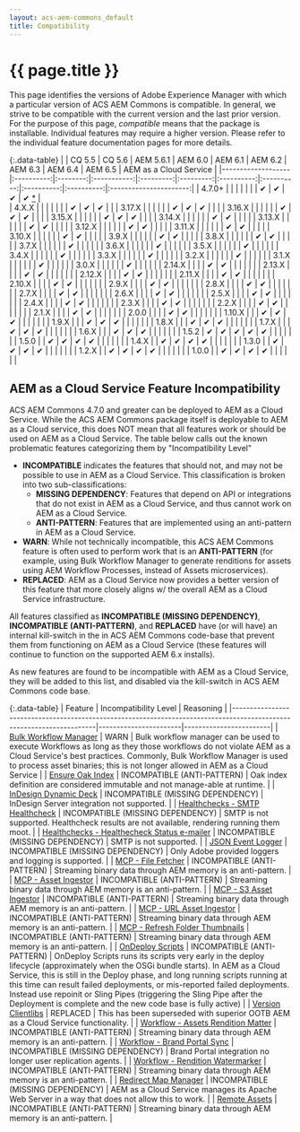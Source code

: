 ```yaml
---
layout: acs-aem-commons_default
title: Compatibility
---
```


# {{ page.title }}

This page identifies the versions of Adobe Experience Manager with which a particular version of ACS AEM Commons is compatible. In general, we strive to be compatible with the current version and the last prior version. For the purpose of this page, _compatible_ means that the package is installable. Individual features may require a higher version. Please refer to the individual feature documentation pages for more details.


{:.data-table}
|                   | CQ 5.5     | CQ 5.6   |  AEM 5.6.1  | AEM 6.0   | AEM 6.1   |  AEM 6.2   |  AEM 6.3   |  AEM 6.4   | AEM 6.5    | AEM as a Cloud Service | 
|-------------------|:----------:|:--------:|:-----------:|:---------:|:---------:|:----------:|:----------:|:----------:|:----------:|:----------------------:|
| 4.7.0+            |            |          |             |           |           |            |  &#x2714;  |  &#x2714;  |  &#x2714;  | &#x2714; [*](#aem-as-a-cloud-service-feature-incompatibility)      |            
| 4.X.X             |            |          |             |           |           |            |  &#x2714;  |  &#x2714;  |  &#x2714;  |                        |
| 3.17.X            |            |          |             |           |           | &#x2714;   |  &#x2714;  |  &#x2714;  |            |                        | 
| 3.16.X            |            |          |             |           |           | &#x2714;   |  &#x2714;  |  &#x2714;  |            |                        |
| 3.15.X            |            |          |             |           |           | &#x2714;   |  &#x2714;  |  &#x2714;  |            |                        |
| 3.14.X            |            |          |             |           |           | &#x2714;   |  &#x2714;  |            |            |                        |
| 3.13.X            |            |          |             |           |           | &#x2714;   |  &#x2714;  |            |            |                        |
| 3.12.X            |            |          |             |           |           | &#x2714;   |  &#x2714;  |            |            |                        |
| 3.11.X            |            |          |             |           |           | &#x2714;   |  &#x2714;  |            |            |                        |
| 3.10.X            |            |          |             |           |           | &#x2714;   |  &#x2714;  |            |            |                        |
| 3.9.X             |            |          |             |           |           | &#x2714;   |  &#x2714;  |            |            |                        |
| 3.8.X             |            |          |             |           |           | &#x2714;   |  &#x2714;  |            |            |                        |
| 3.7.X             |            |          |             |           |           | &#x2714;   |            |            |            |                        |
| 3.6.X             |            |          |             |           |           | &#x2714;   |            |            |            |                        |
| 3.5.X             |            |          |             |           |           | &#x2714;   |            |            |            |                        |
| 3.4.X             |            |          |             |           |           | &#x2714;   |            |            |            |                        |
| 3.3.X             |            |          |             |           |           | &#x2714;   |            |            |            |                        |
| 3.2.X             |            |          |             |           |           | &#x2714;   |            |            |            |                        |
| 3.1.X             |            |          |             |           |           | &#x2714;   |            |            |            |                        |
| 3.0.X             |            |          |             |           |           | &#x2714;   |            |            |            |                        |
| 2.14.X            |            |          |             | &#x2714;  | &#x2714;  |            |            |            |            |                        |
| 2.13.X            |            |          |             | &#x2714;  | &#x2714;  |            |            |            |            |                        |
| 2.12.X            |            |          |             | &#x2714;  | &#x2714;  |            |            |            |            |                        |
| 2.11.X            |            |          |             | &#x2714;  | &#x2714;  |            |            |            |            |                        |
| 2.10.X            |            |          |             | &#x2714;  | &#x2714;  |            |            |            |            |                        |
| 2.9.X             |            |          |             | &#x2714;  | &#x2714;  |            |            |            |            |                        |
| 2.8.X             |            |          |             | &#x2714;  | &#x2714;  |            |            |            |            |                        |
| 2.7.X             |            |          |             | &#x2714;  | &#x2714;  |            |            |            |            |                        |
| 2.6.X             |            |          |             | &#x2714;  | &#x2714;  |            |            |            |            |                        |
| 2.5.X             |            |          |             | &#x2714;  | &#x2714;  |            |            |            |            |                        |
| 2.4.X             |            |          |             | &#x2714;  | &#x2714;  |            |            |            |            |                        |
| 2.3.X             |            |          |             | &#x2714;  | &#x2714;  |            |            |            |            |                        |
| 2.2.X             |            |          |             | &#x2714;  | &#x2714;  |            |            |            |            |                        |
| 2.1.X             |            |          |             | &#x2714;  | &#x2714;  |            |            |            |            |                        |
| 2.0.0             |            |          |             | &#x2714;  | &#x2714;  |            |            |            |            |                        |
| 1.10.X            |            |          | &#x2714;    | &#x2714;  | &#x2714;  |            |            |            |            |                        |
| 1.9.X             |            |          | &#x2714;    | &#x2714;  | &#x2714;  |            |            |            |            |                        |
| 1.8.X             |            |          | &#x2714;    | &#x2714;  | &#x2714;  |            |            |            |            |                        |
| 1.7.X             |            |          | &#x2714;    | &#x2714;  | &#x2714;  |            |            |            |            |                        |
| 1.6.X             |            |          | &#x2714;    | &#x2714;  | &#x2714;  |            |            |            |            |                        |
| 1.5.2             | &#x2714;   | &#x2714; | &#x2714;    | &#x2714;  | &#x2714;  |            |            |            |            |                        |
| 1.5.0             |            | &#x2714; | &#x2714;    | &#x2714;  | &#x2714;  |            |            |            |            |                        |
| 1.4.X             |            | &#x2714; | &#x2714;    | &#x2714;  | &#x2714;  |            |            |            |            |                        |
| 1.3.0             |            | &#x2714; | &#x2714;    | &#x2714;  | &#x2714;  |            |            |            |            |                        |
| 1.2.X             |            | &#x2714; | &#x2714;    | &#x2714;  | &#x2714;  |            |            |            |            |                        |
| 1.0.0             |            | &#x2714; | &#x2714;    | &#x2714;  | &#x2714;  |            |            |            |            |                        |




## AEM as a Cloud Service Feature Incompatibility

ACS AEM Commons 4.7.0 and greater can be deployed to AEM as a Cloud Service. While the ACS AEM Commons package itself is deployable to AEM as a Cloud service, this does NOT mean that all features work or should be used on AEM as a Cloud Service.
The table below calls out the known problematic features categorizing them by "Incompatibility Level"

* __INCOMPATIBLE__ indicates the features that should not, and may not be possible to use in AEM as a Cloud Service. This classification is broken into two sub-classifications:
    + __MISSING DEPENDENCY__: Features that depend on API or integrations that do not exist in AEM as a Cloud Service, and thus cannot work on AEM as a Cloud Service. 
    * __ANTI-PATTERN__: Features that are implemented using an anti-pattern in AEM as a Cloud Service.
* __WARN__: While not technically incompatible, this ACS AEM Commons feature is often used to perform work that is an __ANTI-PATTERN__ (for example, using Bulk Workflow Manager to generate renditions for assets using AEM Workflow Processes, instead of Assets microservices).
* __REPLACED__: AEM as a Cloud Service now provides a better version of this feature that more closely aligns w/ the overall AEM as a Cloud Service infrastructure.

All features classified as __INCOMPATIBLE (MISSING DEPENDENCY)__, __INCOMPATIBLE (ANTI-PATTERN)__, and __REPLACED__ have (or will have) an internal kill-switch in the in ACS AEM Commons code-base that prevent them from functioning on AEM as a Cloud Service (these features will continue to function on the supported AEM 6.x installs).

As new features are found to be incompatible with AEM as a Cloud Service, they will be added to this list, and disabled via the kill-switch in ACS AEM Commons code base.


{:.data-table}
| Feature                                                                                                              | Incompatibility Level | Reasoning              |
|----------------------------------------------------------------------------------------------------------------------|-----------------------|------------------------|
| [Bulk Workflow Manager](/acs-aem-commons/features/bulk-workflow-manager/index.html) | WARN | Bulk workflow manager can be used to execute Workflows as long as they those workflows do not violate AEM as a Cloud Service's best practices. Commonly, Bulk Workflow Manager is used to process asset binaries; this is not longer allowed in AEM as a Cloud Service |
| [Ensure Oak Index](/acs-aem-commons/features/ensure-oak-index/index.md) | INCOMPATIBLE (ANTI-PATTERN) | Oak index definition are considered immutable and not manage-able at runtime. |
| [InDesign Dynamic Deck](https://adobe-consulting-services.github.io/acs-aem-commons/features/indesign-dynamic-deck/index.html) | INCOMPATIBLE (MISSING DEPENDENCY) | InDesign Server integration not supported. |
| [Healthchecks - SMTP Healthcheck](/acs-aem-commons/features/healthchecks/smtp/index.html) | INCOMPATIBLE (MISSING DEPENDENCY) | SMTP is not supported. Healthcheck results are not available, rendering running them moot. |
| [Healthchecks - Healthecheck Status e-mailer](/acs-aem-commons/features/healthchecks/status-emailer/index.html) | INCOMPATIBLE (MISSING DEPENDENCY) | SMTP is not supported. |
| [JSON Event Logger](/acs-aem-commons/features/json-event-logger/index.html) | INCOMPATIBLE (MISSING DEPENDENCY) | Only Adobe provided loggers and logging is supported. |
| [MCP - File Fetcher](/acs-aem-commons/features/file-fetcher/index.html) | INCOMPATIBLE (ANTI-PATTERN) | Streaming binary data through AEM memory is an anti-pattern. |
| [MCP - Asset Ingestor](/acs-aem-commons/features/mcp-tools/asset-ingestion/asset-ingestor/index.html) | INCOMPATIBLE (ANTI-PATTERN) | Streaming binary data through AEM memory is an anti-pattern. |
| [MCP - S3 Asset Ingestor](/acs-aem-commons/features/mcp-tools/asset-ingestion/s3-asset-ingestor/index.html) | INCOMPATIBLE (ANTI-PATTERN) | Streaming binary data through AEM memory is an anti-pattern. |
| [MCP - URL Asset Ingestor](/acs-aem-commons/features/mcp-tools/asset-ingestion/url-asset-ingestor/index.html) | INCOMPATIBLE (ANTI-PATTERN) | Streaming binary data through AEM memory is an anti-pattern. |
| [MCP - Refresh Folder Thumbnails](/acs-aem-commons/features/mcp-tools/refresh-folder-thumbnails/index.html) | INCOMPATIBLE (ANTI-PATTERN) | Streaming binary data through AEM memory is an anti-pattern. |
| [OnDeploy Scripts](/acs-aem-commons/features/on-deploy-scripts/index.md) | INCOMPATIBLE (ANTI-PATTERN) | OnDeploy Scripts runs its scripts very early in the deploy lifecycle (approximately when the OSGi bundle starts). In AEM as a Cloud Service, this is still in the Deploy phase, and long running scripts running at this time can result failed deployments, or mis-reported failed deployments. Instead use repoinit or Sling Pipes (triggering the Sling Pipe after the Deployment is complete and the new code base is fully active) |
| [Version Clientlibs](/acs-aem-commons/features/versioned-clientlibs/index.html) | REPLACED | This has been superseded with superior OOTB AEM as a Cloud Service functionality. |
| [Workflow - Assets Rendition Matter](/acs-aem-commons/features/workflow-processes/assets-rendition-matter/index.html) | INCOMPATIBLE (ANTI-PATTERN) | Streaming binary data through AEM memory is an anti-pattern. |
| [Workflow - Brand Portal Sync](/acs-aem-commons/features/workflow-processes/brand-portal/index.html) | INCOMPATIBLE (MISSING DEPENDENCY) | Brand Portal integration no longer user replication agents. |
| [Workflow - Rendition Watermarker](/acs-aem-commons/features/workflow-processes/assets-watermark-process/index.html) | INCOMPATIBLE (ANTI-PATTERN) | Streaming binary data through AEM memory is an anti-pattern. |
| [Redirect Map Manager](/acs-aem-commons/features/redirect-map-manager/index.html) | INCOMPATIBLE (MISSING DEPENDENCY) | AEM as a Cloud Service manages its Apache Web Server in a way that does not allow this to work. |
| [Remote Assets](/acs-aem-commons/features/remote-assets/index.html) | INCOMPATIBLE (ANTI-PATTERN)  | Streaming binary data through AEM memory is an anti-pattern. |
